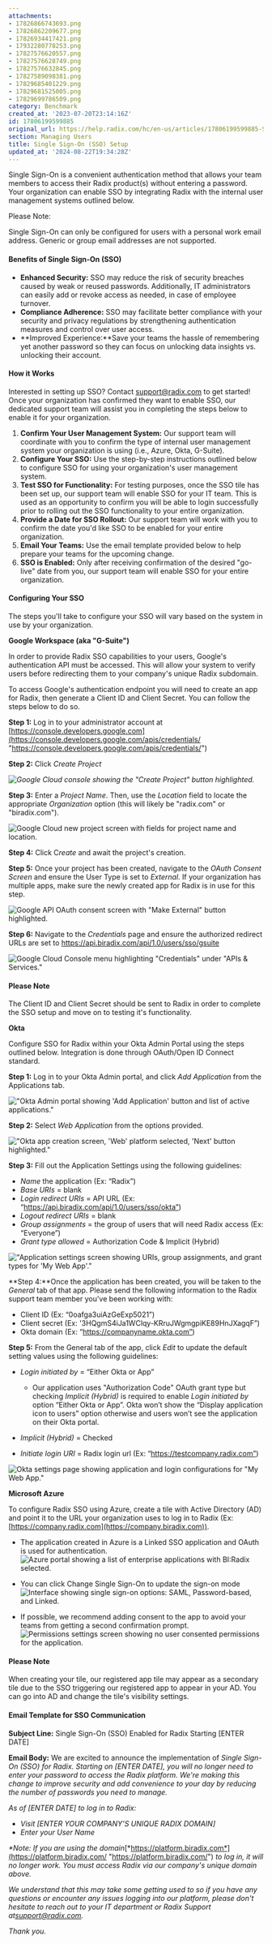 ```yaml
---
attachments:
- 17826866743693.png
- 17826862209677.png
- 17826934417421.png
- 17932280778253.png
- 17827576620557.png
- 17827576628749.png
- 17827576632845.png
- 17827589098381.png
- 17829685401229.png
- 17829681525005.png
- 17829699786509.png
category: Benchmark
created_at: '2023-07-20T23:14:16Z'
id: 17806199599885
original_url: https://help.radix.com/hc/en-us/articles/17806199599885-Single-Sign-On-SSO-Setup
section: Managing Users
title: Single Sign-On (SSO) Setup
updated_at: '2024-08-22T19:34:28Z'
---
```


Single Sign-On is a convenient authentication method that allows your team members to access their Radix product(s) without entering a password. Your organization can enable SSO by integrating Radix with the internal user management systems outlined below.

Please Note:

Single Sign-On can only be configured for users with a personal work email address. Generic or group email addresses are not supported.

#### Benefits of Single Sign-On (SSO)

* **Enhanced Security:** SSO may reduce the risk of security breaches caused by weak or reused passwords. Additionally, IT administrators can easily add or revoke access as needed, in case of employee turnover.
* **Compliance Adherence:** SSO may facilitate better compliance with your security and privacy regulations by strengthening authentication measures and control over user access.
* **Improved Experience:**Save your teams the hassle of remembering yet another password so they can focus on unlocking data insights vs. unlocking their account.

#### How it Works

Interested in setting up SSO? Contact [support@radix.com](mailto:support@radix.com) to get started! Once your organization has confirmed they want to enable SSO, our dedicated support team will assist you in completing the steps below to enable it for your organization.

1. **Confirm Your User Management System:** Our support team will coordinate with you to confirm the type of internal user management system your organization is using (i.e., Azure, Okta, G-Suite).
2. **Configure Your SSO:** Use the step-by-step instructions outlined below to configure SSO for using your organization's user management system.
3. **Test SSO for Functionality:** For testing purposes, once the SSO tile has been set up, our support team will enable SSO for your IT team. This is used as an opportunity to confirm you will be able to login successfully prior to rolling out the SSO functionality to your entire organization.
4. **Provide a Date for SSO Rollout:** Our support team will work with you to confirm the date you'd like SSO to be enabled for your entire organization.
5. **Email Your Teams:** Use the email template provided below to help prepare your teams for the upcoming change.
6. **SSO is Enabled:** Only after receiving confirmation of the desired "go-live" date from you, our support team will enable SSO for your entire organization.

#### Configuring Your SSO

The steps you'll take to configure your SSO will vary based on the system in use by your organization.

**Google Workspace (aka "G-Suite")**

In order to provide Radix SSO capabilities to your users, Google's authentication API must be accessed. This will allow your system to verify users before redirecting them to your company's unique Radix subdomain.

To access Google's authentication endpoint you will need to create an app for Radix, then generate a Client ID and Client Secret. You can follow the steps below to do so.

**Step 1:** Log in to your administrator account at [https://console.developers.google.com](https://console.developers.google.com/apis/credentials/ "https://console.developers.google.com/apis/credentials/")

**Step 2:** Click *Create Project*

*![Google Cloud console showing the "Create Project" button highlighted.](attachments/17826866743693.png)*

**Step 3:** Enter a *Project Name*. Then, use the *Location* field to locate the appropriate *Organization* option (this will likely be "radix.com" or "biradix.com").

![Google Cloud new project screen with fields for project name and location.](attachments/17826862209677.png)

**Step 4:** Click C*reate* and await the project's creation.

**Step 5:** Once your project has been created, navigate to the *OAuth Consent Screen* and ensure the User Type is set to *External*. If your organization has multiple apps, make sure the newly created app for Radix is in use for this step.

![Google API OAuth consent screen with "Make External" button highlighted.](attachments/17826934417421.png)

**Step 6:** Navigate to the *Credentials* page and ensure the authorized redirect URLs are set to <https://api.biradix.com/api/1.0/users/sso/gsuite>

![Google Cloud Console menu highlighting "Credentials" under "APIs & Services."](attachments/17932280778253.png)

#### Please Note

The Client ID and Client Secret should be sent to Radix in order to complete the SSO setup and move on to testing it's functionality.

**Okta**

Configure SSO for Radix within your Okta Admin Portal using the steps outlined below. Integration is done through OAuth/Open ID Connect standard.

**Step 1:** Log in to your Okta Admin portal, and click *Add Application* from the Applications tab.

!["Okta Admin portal showing 'Add Application' button and list of active applications."](attachments/17827576620557.png)

**Step 2:** Select *Web Application* from the options provided.

!["Okta app creation screen, 'Web' platform selected, 'Next' button highlighted."](attachments/17827576628749.png)

**Step 3:** Fill out the Application Settings using the following guidelines:

* *Name* the application (Ex: “Radix”)
* *Base URIs* = blank
* *Login redirect URIs* = API URL (Ex: “https://api.biradix.com/api/1.0/users/sso/okta”)
* *Logout redirect URIs* = blank
* *Group assignments* = the group of users that will need Radix access (Ex: “Everyone”)
* *Grant type allowed* = Authorization Code & Implicit (Hybrid)

!["Application settings screen showing URIs, group assignments, and grant types for 'My Web App'."](attachments/17827576632845.png)

**Step 4:**Once the application has been created, you will be taken to the *General* tab of that app. Please send the following information to the Radix support team member you've been working with:

* Client ID (Ex: “0oafga3uiAzGeExp5021”)
* Client secret (Ex: '3HQgmS4iJa1WClqy-KRruJWgmgpiKE89HnJXagqF”)
* Okta domain (Ex: “https://companyname.okta.com”)

**Step 5:** From the General tab of the app, click *Edit* to update the default setting values using the following guidelines:

* *Login initiated by* = “Either Okta or App”

  + Our application uses "Authorization Code" OAuth grant type but checking *Implicit (Hybrid)* is required to enable *Login initiated by* option “Either Okta or App”. Okta won’t show the “Display application icon to users” option otherwise and users won’t see the application on their Okta portal.
* *Implicit (Hybrid)* = Checked
* *Initiate login URI* = Radix login url (Ex: “https://testcompany.radix.com”)

![Okta settings page showing application and login configurations for "My Web App."](attachments/17827589098381.png)

**Microsoft Azure**

To configure Radix SSO using Azure, create a tile with Active Directory (AD) and point it to the URL your organization uses to log in to Radix (Ex: [https://company.radix.com](https://company.biradix.com)).

* The application created in Azure is a Linked SSO application and OAuth is used for authentication. ![Azure portal showing a list of enterprise applications with BI:Radix selected.](attachments/17829685401229.png)
* You can click Change Single Sign-On to update the sign-on mode![Interface showing single sign-on options: SAML, Password-based, and Linked.](attachments/17829681525005.png)

* If possible, we recommend adding consent to the app to avoid your teams from getting a second confirmation prompt. ![Permissions settings screen showing no user consented permissions for the application.](attachments/17829699786509.png)

#### Please Note

When creating your tile, our registered app tile may appear as a secondary tile due to the SSO triggering our registered app to appear in your AD. You can go into AD and change the tile's visibility settings.

#### Email Template for SSO Communication

**Subject Line:** Single Sign-On (SSO) Enabled for Radix Starting [ENTER DATE]

**Email Body:** We are excited to announce the implementation of *Single Sign-On (SSO) for Radix. Starting on [ENTER DATE], you will no longer need to enter your password to access the Radix platform. We're making this change to improve security and add convenience to your day by reducing the number of passwords you need to manage.*

*As of [ENTER DATE] to log in to Radix:*

* *Visit [ENTER YOUR COMPANY'S UNIQUE RADIX DOMAIN]*
* *Enter your User Name*

*\*Note: If you are using the domain*[*https://platform.biradix.com*](https://platform.biradix.com/ "https://platform.biradix.com/") *to log in, it will no longer work. You must access Radix via our company's unique domain above.*

*We understand that this may take some getting used to so if you have any questions or encounter any issues logging into our platform, please don't hesitate to reach out to your IT department or Radix Support at*[*support@radix.com*](mailto:support@radix.com "mailto:support@radix.com")*.*

*Thank you.*